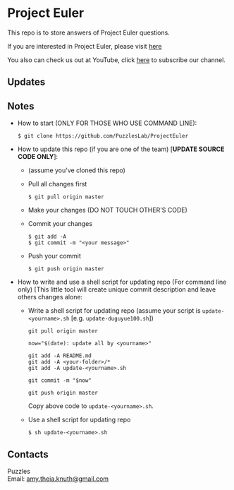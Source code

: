 Project Euler
============

This repo is to store answers of Project Euler questions.

If you are interested in Project Euler, please visit [here](https://projecteuler.net/)

You also can check us out at YouTube, click [here](https://www.youtube.com/channel/UCLApsra6s1A7IrDefL472-g) to subscribe our channel.

## Updates

## Notes

+ How to start (ONLY FOR THOSE WHO USE COMMAND LINE):
   ```
   $ git clone https://github.com/PuzzlesLab/ProjectEuler
   ```

+ How to update this repo (if you are one of the team) [__UPDATE SOURCE CODE ONLY__]:
   + (assume you've cloned this repo)
   + Pull all changes first
   
      ```
      $ git pull origin master
      ```
   + Make your changes (DO NOT TOUCH OTHER'S CODE)
   + Commit your changes
   
     ```
     $ git add -A
     $ git commit -m "<your message>"
     ```
   + Push your commit
   
     ```
     $ git push origin master
     ```

+ How to write and use a shell script for updating repo (For command line only) [This little tool will create unique commit description and leave others changes alone:
   + Write a shell script for updating repo (assume your script is `update-<yourname>.sh` [e.g. `update-duguyue100.sh`])
     ```
     git pull origin master
     
     now="$(date): update all by <yourname>"
     
     git add -A README.md
     git add -A <your-folder>/*
     git add -A update-<yourname>.sh
     
     git commit -m "$now"
     
     git push origin master
     ```
     Copy above code to `update-<yourname>.sh`.
   + Use a shell script for updating repo
   
     ```
     $ sh update-<yourname>.sh
     ```

## Contacts

Puzzles  
Email: amy.theia.knuth@gmail.com
